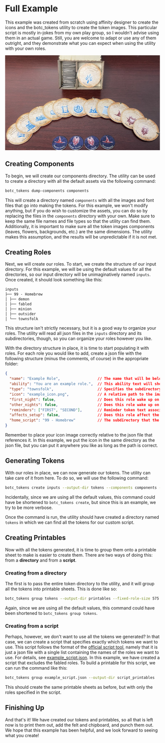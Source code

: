 # Full Example
This example was created from scratch using affinity designer to create the icons and the botc_tokens utility to create
the token images. This particular script is mostly in-jokes from my own play group, so I wouldn't advise using them in 
an actual game. Still, you are welcome to adapt or use any of them outright, and they demonstrate what you can expect 
when using the utility with your own roles. 

![A picture of tokens made by this example](example.jpg)

## Creating Components
To begin, we will create our components directory. The utility can be used to create a directory with all the default 
assets via the following command:

```bash
botc_tokens dump-components components
```

This will create a directory named `components` with all the images and font files that go into making the tokens. 
For this example, we won't modify anything, but if you do wish to customize the assets, you can do so by replacing the
files in the `components` directory with your own. Make sure to keep the same file names and file types so that the
utility can find them. Additionally, it is important to make sure all the token images components 
(leaves, flowers, backgrounds, etc.) are the same dimensions. The utility makes this assumption, and the results will
be unpredictable if it is not met.

## Creating Roles
Next, we will create our roles. To start, we create the structure of our input directory. For this example, we will be 
using the default values for all the directories, so our input directory will be unimaginatively named `inputs`. 
Once created, it should look something like this:

```
inputs
├── 99 - Homebrew
│ ├── demon
│ ├── fabled
│ ├── minion
│ ├── outsider
│ └── townsfolk
```

This structure isn't strictly necessary, but it is a good way to organize your roles. The utility will read all json
files in the `inputs` directory and its subdirectories, though, so you can organize your roles however you like.

With the directory structure in place, it is time to start populating it with roles. For each role you would like to 
add, create a json file with the following structure (minus the comments, of course) in the appropriate folder:

```JSON
{
  "name": "Example Role",                 // The name that will be below the icon on the token.
  "ability": "You are an example role.",  // This ability text will show up above the icon.
  "type": "townsfolk",                    // Specifies the subdirectory in home_script that the token will be saved in.
  "icon": "example_icon.png",             // A relative path to the image file that will be used as the icon.
  "first_night": false,                   // Does this role wake up on the first night?
  "other_nights": false,                  // Does this role wake up on other nights?
  "reminders": ["FIRST", "SECOND"],       // Reminder token text associated with this role.
  "affects_setup": false,                 // Does this role affect the setup of the game?
  "home_script": "99 - Homebrew"          // The subdirectory that the token will be saved in.
}
```

Remember to place your icon image correctly relative to the json file that references it. In this example, we put 
the icon in the same directory as the json file, but you can put it anywhere you like as long as the path is correct.


## Generating Tokens
With our roles in place, we can now generate our tokens. The utility can take care of it from here. 
To do so, we will use the following command:

```bash
botc_tokens create inputs --output-dir tokens --components components --role-diameter 575 --reminder-diameter 325
```

Incidentally, since we are using all the default values, this command could have be shortened to `botc_tokens create`,
but since this is an example, we try to be more verbose.

Once the command is run, the utility should have created a directory named `tokens` in which we can find all the tokens
for our custom script.

## Creating Printables
Now with all the tokens generated, it is time to group them onto a printable sheet to make is easier to create them.
There are two ways of doing this: from a **directory** and from a **script**.

### Creating from a directory
The first is to pass the entire token directory to the utility, and it will group
all the tokens into printable sheets. This is done like so:

```bash
botc_tokens group tokens --output-dir printables --fixed-role-size 575 --fixed-reminder-size 325 --padding 0 --paper-width 2402 --paper-height 3152
```

Again, since we are using all the default values, this command could have been shortened to `botc_tokens group tokens`.

### Creating from a script
Perhaps, however, we don't want to use all the tokens we generated? In that case, we can create a script that specifies
exactly which tokens we want to use. This script follows the format of the 
[official script tool](https://script.bloodontheclocktower.com/), namely that it is just a json file with a single list
containing the names of the roles we want to use. For details, see [example_script.json](example_script.json). In this 
example, we have created a script that excludes the fabled roles. To build a printable for this script, we can run 
the command like this:

```bash
botc_tokens group example_script.json --output-dir script_printables
```

This should create the same printable sheets as before, but with only the roles specified in the script.

## Finishing Up
And that's it! We have created our tokens and printables, so all that is left now is to print them out, add the felt and
chipboard, and punch them out. We hope that this example has been helpful, and we look forward to seeing what you 
create!
